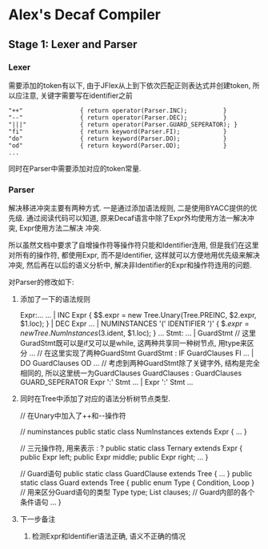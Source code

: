 # Alex's Decaf Compiler

## Stage 1: Lexer and Parser

### Lexer

需要添加的token有以下, 由于JFlex从上到下依次匹配正则表达式并创建token, 所以应注意, 关键字需要写在identifier之前


    "++"				{ return operator(Parser.INC); 			}
    "--"				{ return operator(Parser.DEC);			}
    "|||"				{ return operator(Parser.GUARD_SEPERATOR); }
    "fi"				{ return keyword(Parser.FI);			}
    "do"				{ return keyword(Parser.DO);			}
    "od"				{ return keyword(Parser.OD);			}
    ...
同时在Parser中需要添加对应的token常量.

### Parser
解决移进冲突主要有两种方式. 一是通过添加语法规则, 二是使用BYACC提供的优先级.
通过阅读代码可以知道, 原来Decaf语言中除了Expr外均使用方法一解决冲突, Expr使用方法二解决
冲突.

所以虽然文档中要求了自增操作符等操作符只能和Identifier连用, 但是我们在这里对所有的操作符, 都使用Expr, 而不是Identifier,
这样就可以方便地用优先级来解决冲突, 然后再在以后的语义分析中, 解决非Identifier的Expr和操作符连用的问题.

对Parser的修改如下:

1. 添加了一下的语法规则


    Expr:...
    ...
       |    INC Expr
            {
                $$.expr = new Tree.Unary(Tree.PREINC, $2.expr, $1.loc);
            }
        |   DEC Expr
        ...
        |   NUMINSTANCES '(' IDENTIFIER ')'
            {
                $$.expr = new Tree.NumInstances($3.ident, $1.loc);
            }
    ...
    Stmt:
        ...
        |   GuardStmt // 这里GuradStmt既可以是if又可以是while, 这两种共享同一种树节点, 用type来区分
    ...
    // 在这里实现了两种GuardStmt
    GuardStmt :         IF GuardClauses FI
                        ...
                    |   DO GuardClauses OD
                        ...
    // 考虑到两种GuardStmt除了关键字外, 结构是完全相同的, 所以这里统一为GuardClauses
    GuardClauses :      GuardClauses GUARD_SEPERATOR Expr ':' Stmt
                        ...
                    |   Expr ':' Stmt
                        ...

2. 同时在Tree中添加了对应的语法分析树节点类型.


    // 在Unary中加入了++和--操作符

    // numinstances
    public static class NumInstances extends Expr { ... }

    // 三元操作符, 用来表示 : ?
    public static class Ternary extends Expr {
        public Expr left;
        public Expr middle;
        public Expr right;
        ...
    }

    // Guard语句
    public static class GuardClause extends Tree { ... }
    public static class Guard extends Tree {
        public enum Type {
            Condition,
            Loop
        } // 用来区分Guard语句的类型
        Type type;
        List<GuardClause> clauses; // Guard内部的各个条件语句
        ...
    }

3. 下一步备注
    1. 检测Expr和Identifier语法正确, 语义不正确的情况
